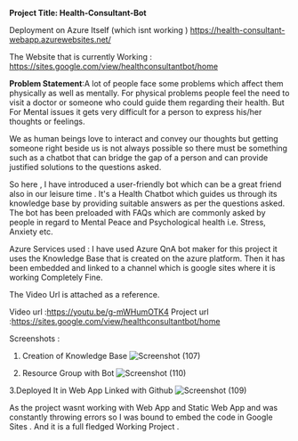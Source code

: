  
**Project Title: Health-Consultant-Bot**

Deployment on Azure Itself (which isnt working )
https://health-consultant-webapp.azurewebsites.net/

The Website that is currently Working  : https://sites.google.com/view/healthconsultantbot/home

**Problem Statement**:A lot of people face some problems which affect them physically as well as mentally. For physical problems people feel the need to visit a doctor or someone who could guide them regarding their health. But For Mental issues it gets very difficult for a person to express his/her thoughts or feelings. 
 
We as human beings love to interact and convey our thoughts but getting someone right beside us is not always possible so there must be something such as a chatbot that can bridge the gap of a person and can provide justified solutions to the questions  asked.
 
So here , I have introduced a user-friendly bot which can be a great friend also in our leisure time . It's a Health Chatbot which  guides us through its knowledge base by providing suitable answers as per the questions asked. 
The bot has been preloaded with FAQs which are commonly asked by people in regard to Mental Peace and Psychological health i.e. Stress, Anxiety etc.

Azure Services used : I have used Azure QnA bot maker for this project it uses the Knowledge Base that is created on the azure platform. Then it has been embedded and linked to a channel which is google sites where it is working Completely Fine.

The Video Url is attached as a reference. 

Video url :https://youtu.be/g-mWHumOTK4
Project url :https://sites.google.com/view/healthconsultantbot/home

Screenshots : 
1. Creation of Knowledge Base
![Screenshot (107)](https://user-images.githubusercontent.com/91525659/150602695-31ef685c-a179-468d-b7ea-16330d682821.png)

2. Resource Group with Bot
![Screenshot (110)](https://user-images.githubusercontent.com/91525659/150604316-a91d6ffd-b241-4070-a14f-261ed510b57f.png)

3.Deployed It in Web App Linked with Github 
![Screenshot (109)](https://user-images.githubusercontent.com/91525659/150602824-db5f8775-122e-4ad0-b95b-7980d067eedf.png)

As the project wasnt working with Web App and Static Web App and was constantly throwing errors so I was bound to embed the code in Google Sites . And it is a full fledged Working Project .

